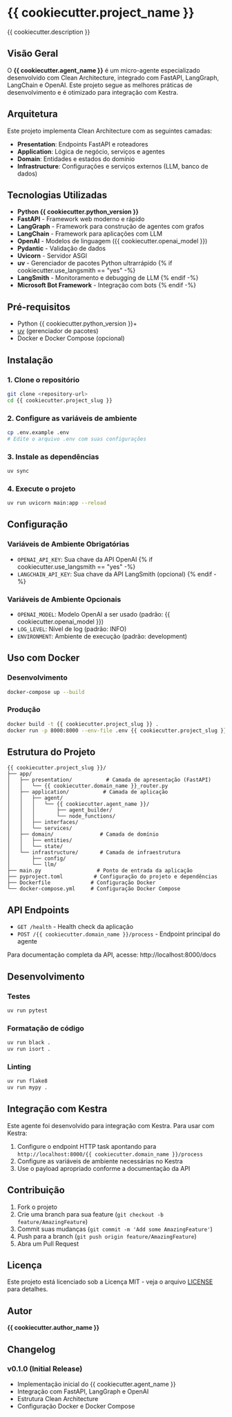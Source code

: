# {{ cookiecutter.project_name }}

{{ cookiecutter.description }}

## Visão Geral

O **{{ cookiecutter.agent_name }}** é um micro-agente especializado desenvolvido com Clean Architecture, integrado com FastAPI, LangGraph, LangChain e OpenAI. Este projeto segue as melhores práticas de desenvolvimento e é otimizado para integração com Kestra.

## Arquitetura

Este projeto implementa Clean Architecture com as seguintes camadas:

- **Presentation**: Endpoints FastAPI e roteadores
- **Application**: Lógica de negócio, serviços e agentes
- **Domain**: Entidades e estados do domínio
- **Infrastructure**: Configurações e serviços externos (LLM, banco de dados)

## Tecnologias Utilizadas

- **Python {{ cookiecutter.python_version }}**
- **FastAPI** - Framework web moderno e rápido
- **LangGraph** - Framework para construção de agentes com grafos
- **LangChain** - Framework para aplicações com LLM
- **OpenAI** - Modelos de linguagem ({{ cookiecutter.openai_model }})
- **Pydantic** - Validação de dados
- **Uvicorn** - Servidor ASGI
- **uv** - Gerenciador de pacotes Python ultrarrápido
  {% if cookiecutter.use_langsmith == "yes" -%}
- **LangSmith** - Monitoramento e debugging de LLM
  {% endif -%}
- **Microsoft Bot Framework** - Integração com bots
  {% endif -%}

## Pré-requisitos

- Python {{ cookiecutter.python_version }}+
- [uv](https://github.com/astral-sh/uv) (gerenciador de pacotes)
- Docker e Docker Compose (opcional)

## Instalação

### 1. Clone o repositório

```bash
git clone <repository-url>
cd {{ cookiecutter.project_slug }}
```

### 2. Configure as variáveis de ambiente

```bash
cp .env.example .env
# Edite o arquivo .env com suas configurações
```

### 3. Instale as dependências

```bash
uv sync
```

### 4. Execute o projeto

```bash
uv run uvicorn main:app --reload
```

## Configuração

### Variáveis de Ambiente Obrigatórias

- `OPENAI_API_KEY`: Sua chave da API OpenAI
  {% if cookiecutter.use_langsmith == "yes" -%}
- `LANGCHAIN_API_KEY`: Sua chave da API LangSmith (opcional)
  {% endif -%}

### Variáveis de Ambiente Opcionais

- `OPENAI_MODEL`: Modelo OpenAI a ser usado (padrão: {{ cookiecutter.openai_model }})
- `LOG_LEVEL`: Nível de log (padrão: INFO)
- `ENVIRONMENT`: Ambiente de execução (padrão: development)

## Uso com Docker

### Desenvolvimento

```bash
docker-compose up --build
```

### Produção

```bash
docker build -t {{ cookiecutter.project_slug }} .
docker run -p 8000:8000 --env-file .env {{ cookiecutter.project_slug }}
```

## Estrutura do Projeto

```
{{ cookiecutter.project_slug }}/
├── app/
│   ├── presentation/           # Camada de apresentação (FastAPI)
│   │   └── {{ cookiecutter.domain_name }}_router.py
│   ├── application/           # Camada de aplicação
│   │   ├── agent/
│   │   │   └── {{ cookiecutter.agent_name }}/
│   │   │       ├── agent_builder/
│   │   │       └── node_functions/
│   │   ├── interfaces/
│   │   └── services/
│   ├── domain/               # Camada de domínio
│   │   ├── entities/
│   │   └── state/
│   └── infrastructure/       # Camada de infraestrutura
│       ├── config/
│       └── llm/
├── main.py                  # Ponto de entrada da aplicação
├── pyproject.toml          # Configuração do projeto e dependências
├── Dockerfile             # Configuração Docker
└── docker-compose.yml     # Configuração Docker Compose
```

## API Endpoints

- `GET /health` - Health check da aplicação
- `POST /{{ cookiecutter.domain_name }}/process` - Endpoint principal do agente

Para documentação completa da API, acesse: http://localhost:8000/docs

## Desenvolvimento

### Testes

```bash
uv run pytest
```

### Formatação de código

```bash
uv run black .
uv run isort .
```

### Linting

```bash
uv run flake8
uv run mypy .
```

## Integração com Kestra

Este agente foi desenvolvido para integração com Kestra. Para usar com Kestra:

1. Configure o endpoint HTTP task apontando para `http://localhost:8000/{{ cookiecutter.domain_name }}/process`
2. Configure as variáveis de ambiente necessárias no Kestra
3. Use o payload apropriado conforme a documentação da API

## Contribuição

1. Fork o projeto
2. Crie uma branch para sua feature (`git checkout -b feature/AmazingFeature`)
3. Commit suas mudanças (`git commit -m 'Add some AmazingFeature'`)
4. Push para a branch (`git push origin feature/AmazingFeature`)
5. Abra um Pull Request

## Licença

Este projeto está licenciado sob a Licença MIT - veja o arquivo [LICENSE](LICENSE) para detalhes.

## Autor

**{{ cookiecutter.author_name }}**

## Changelog

### v0.1.0 (Initial Release)

- Implementação inicial do {{ cookiecutter.agent_name }}
- Integração com FastAPI, LangGraph e OpenAI
- Estrutura Clean Architecture
- Configuração Docker e Docker Compose
